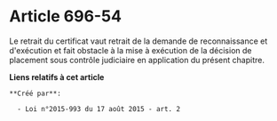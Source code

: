 # Article 696-54

Le retrait du certificat vaut retrait de la demande de reconnaissance et d'exécution et fait obstacle à la mise à exécution
de la décision de placement sous contrôle judiciaire en application du présent chapitre.

**Liens relatifs à cet article**

	**Créé par**:

	  - Loi n°2015-993 du 17 août 2015 - art. 2
